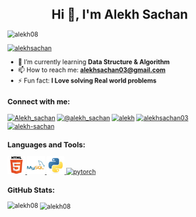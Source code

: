 <h1 align="center">Hi 👋, I'm Alekh Sachan</h1>

<p align="left"> <img src="https://komarev.com/ghpvc/?username=alekh08&label=Profile%20views&color=0e75b6&style=flat" alt="alekh08" /> </p>

<p align="left"> <a href="https://twitter.com/ALEKH_SACHAN" target="blank"><img src="https://img.shields.io/twitter/follow/alekhsachan?logo=twitter&style=for-the-badge" alt="alekhsachan" /></a> </p>

- 🌱 I’m currently learning **Data Structure & Algorithm**  
- 📫 How to reach me: **alekhsachan03@gmail.com**  
- ⚡ Fun fact: **I Love solving Real world problems**

<h3 align="left">Connect with me:</h3>
<p align="left">
  <a href="https://twitter.com/alekhsachan" target="blank"><img align="center" src="https://raw.githubusercontent.com/rahuldkjain/github-profile-readme-generator/master/src/images/icons/Social/twitter.svg" alt="Alekh_sachan" height="30" width="40" /></a>
  <a href="https://instagram.com/@alekh.sachan" target="blank"><img align="center" src="https://raw.githubusercontent.com/rahuldkjain/github-profile-readme-generator/master/src/images/icons/Social/instagram.svg" alt="@alekh_sachan" height="30" width="40" /></a>
  <a href="https://hashnode.com/@alekh" target="blank"><img align="center" src="https://img.shields.io/badge/Hashnode-2962FF?logo=hashnode&logoColor=white&style=for-the-badge" alt="alekh" height="30" width="100" /></a>
  <a href="https://leetcode.com/u/alekhsachan/" target="blank"><img align="center" src="https://img.shields.io/badge/LeetCode-FFA116?logo=leetcode&logoColor=black&style=for-the-badge" alt="alekhsachan03" height="30" width="100" /></a>
  <a href="https://linkedin.com/in/alekh-sachan" target="blank"><img align="center" src="https://raw.githubusercontent.com/rahuldkjain/github-profile-readme-generator/master/src/images/icons/Social/linked-in-alt.svg" alt="alekh-sachan" height="30" width="40" /></a>
</p>

<h3 align="left">Languages and Tools:</h3>
<p align="left">
  <a href="https://www.w3.org/html/" target="_blank" rel="noreferrer"> <img src="https://raw.githubusercontent.com/devicons/devicon/master/icons/html5/html5-original-wordmark.svg" alt="html5" width="40" height="40"/> </a>
  <a href="https://www.mysql.com/" target="_blank" rel="noreferrer"> <img src="https://raw.githubusercontent.com/devicons/devicon/master/icons/mysql/mysql-original-wordmark.svg" alt="mysql" width="40" height="40"/> </a>
  <a href="https://www.python.org" target="_blank" rel="noreferrer"> <img src="https://raw.githubusercontent.com/devicons/devicon/master/icons/python/python-original.svg" alt="python" width="40" height="40"/> </a>
  <a href="https://pytorch.org/" target="_blank" rel="noreferrer"> <img src="https://www.vectorlogo.zone/logos/pytorch/pytorch-icon.svg" alt="pytorch" width="40" height="40"/> </a>
</p>

<h3 align="left">GitHub Stats:</h3>
<p><img align="left" src="https://github-readme-stats.vercel.app/api/top-langs?username=alekh08&show_icons=true&locale=en&layout=compact" alt="alekh08" /></p>

<p>&nbsp;<img align="center" src="https://github-readme-stats.vercel.app/api?username=alekh08&show_icons=true&locale=en" alt="alekh08" /></p>
